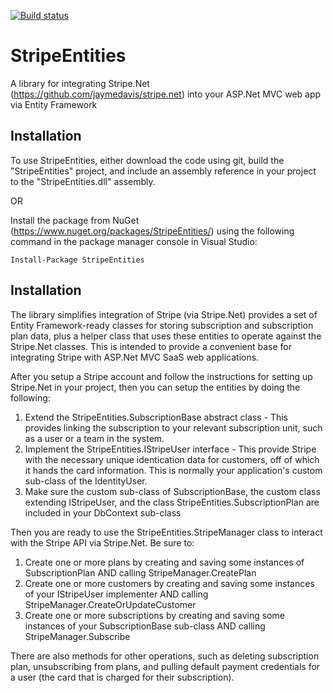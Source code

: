 [![Build status](https://ci.appveyor.com/api/projects/status/yqy3adojv6rql5s8?svg=true)](https://ci.appveyor.com/project/eralston/stripeentities)

# StripeEntities
A library for integrating Stripe.Net (https://github.com/jaymedavis/stripe.net) into your ASP.Net MVC web app via Entity Framework

Installation
------------
To use StripeEntities, either download the code using git, build the "StripeEntities" project, and include an assembly reference in your project to the "StripeEntities.dll" assembly.

OR

Install the package from NuGet (https://www.nuget.org/packages/StripeEntities/) using the following command in the package manager console in Visual Studio:

```
Install-Package StripeEntities
```

Installation
------------
The library simplifies integration of Stripe (via Stripe.Net) provides a set of Entity Framework-ready classes for storing subscription and subscription plan data, plus a helper class that uses these entities to operate against the Stripe.Net classes. This is intended to provide a convenient base for integrating Stripe with ASP.Net MVC SaaS web applications.

After you setup a Stripe account and follow the instructions for setting up Stripe.Net in your project, then you can setup the entities by doing the following:

1. Extend the StripeEntities.SubscriptionBase abstract class - This provides linking the subscription to your relevant subscription unit, such as a user or a team in the system.
2. Implement the StripeEntities.IStripeUser interface - This provide Stripe with the necessary unique identication data for customers, off of which it hands the card information. This is normally your application's custom sub-class of the IdentityUser.
3. Make sure the custom sub-class of SubscriptionBase, the custom class extending IStripeUser, and the class StripeEntities.SubscriptionPlan are included in your DbContext sub-class

Then you are ready to use the StripeEntities.StripeManager class to interact with the Stripe API via Stripe.Net. Be sure to:

1. Create one or more plans by creating and saving some instances of SubscriptionPlan AND calling StripeManager.CreatePlan
2. Create one or more customers by creating and saving some instances of your IStripeUser implementer AND calling StripeManager.CreateOrUpdateCustomer
3. Create one or more subscriptions by creating and saving some instances of your SubscriptionBase sub-class AND calling StripeManager.Subscribe

There are also methods for other operations, such as deleting subscription plan, unsubscribing from plans, and pulling default payment credentials for a user (the card that is charged for their subscription).
